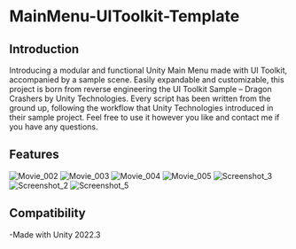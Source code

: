# MainMenu-UIToolkit-Template

## Introduction

Introducing a modular and functional Unity Main Menu made with UI Toolkit, accompanied by a sample scene. Easily expandable and customizable, this project is born from reverse engineering the UI Toolkit Sample – Dragon Crashers by Unity Technologies. Every script has been written from the ground up, following the workflow that Unity Technologies introduced in their sample project. Feel free to use it however you like and contact me if you have any questions.

## Features
![Movie_002](https://github.com/Dezikso/MainMenu-UIToolkit-Template/assets/74025300/9be4058c-b08c-4a59-b8cb-57847869971b)
![Movie_003](https://github.com/Dezikso/MainMenu-UIToolkit-Template/assets/74025300/69304a66-39bf-4244-9c7b-92c4be72fe45)
![Movie_004](https://github.com/Dezikso/MainMenu-UIToolkit-Template/assets/74025300/2f7cb08c-3928-4c7b-9bb3-b6bf102d4a4f)
![Movie_005](https://github.com/Dezikso/MainMenu-UIToolkit-Template/assets/74025300/f95ec9e0-7660-4efb-900b-1cc39b51e6b5)
![Screenshot_3](https://github.com/Dezikso/MainMenu-UIToolkit-Template/assets/74025300/fef65f03-c588-43ea-9264-d93851f01bbe)
![Screenshot_2](https://github.com/Dezikso/MainMenu-UIToolkit-Template/assets/74025300/3cb11a6b-8557-4f46-986c-f383cbdd46d9)
![Screenshot_5](https://github.com/Dezikso/MainMenu-UIToolkit-Template/assets/74025300/7d7285c3-12cc-4496-88c9-e4765bef0c41)


## Compatibility

-Made with Unity 2022.3
